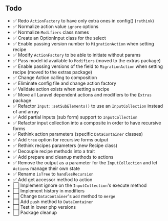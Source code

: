 ## Todo

- ✅ Redo `ActionFactory` to have only extra ones in config() (`rethink`)
- ✅ Normalize action value `ignore` options
- ✅ Normalize `Modifiers` class names
- ✅ Create an OptionInput class for the select
- ✅ Enable passing version number to `MigrationAction` when setting recipe
- ✅ Modify `ActionFactory` to be able to initiate without params
- ✅ Pass model id available to `Modifiers` (moved to the extras package)
- ✅ Enable passing versions of the field to `MigrationAction` when setting recipe (moved to the extras package)
- ✅ Change Action calling to composition
- ✅ Eliminate config file and change action factory
- ✅ Validate action exists when setting a recipe
- ✅ Move all Laravel dependent actions and modifiers to the `Extras` package
- ✅ Refactor `Input::setSubElements()` to use an `InputCollection` instead of and array
- ✅ Add partial inputs (sub form) support to `InputCollection`
- ✅ Refactor input collection into a composite in order to have recursive forms
- ✅ Rethink action parameters (specific `DataContainer` classes)
- ✅ Add `tree` option for recursive forms output
- ✅ Rethink recipes parameters (new Recipe class)
- ✅ Decouple recipe methods into a trait
- ✅ Add prepare and cleanup methods to actions
- ✅ Remove the output as a parameter for the `InputCollection` and let `Actions` manage their own state
- ✅ Rename `isTree` to `handlesRecursion`
- ✅ Add get accessor method to action
- ⬜️ Implement ignore on the `InputCollection`'s execute method
- ⬜️ Implement history in modifiers
- ⬜️ Change `DataContainer`'s `add` method to `merge`
- ⬜️ Add `push` method to `DataContainer`
- ⬜️ Test in lower php versions
- ⬜️ Package cleanup